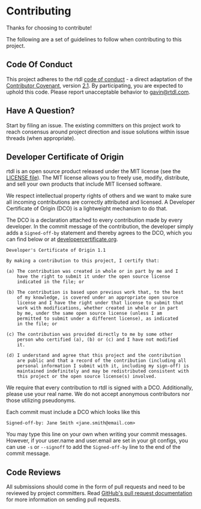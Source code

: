 # Contributing

Thanks for choosing to contribute!

The following are a set of guidelines to follow when contributing to this project.


## Code Of Conduct

This project adheres to the rtdl [code of conduct](./CODE_OF_CONDUCT.md) - a 
direct adaptation of the [Contributor Covenant](https://www.contributor-covenant.org/), 
version [2.1](https://www.contributor-covenant.org/version/2/1/code_of_conduct.html). 
By participating, you are expected to uphold this code. Please report 
unacceptable behavior to [gavin@rtdl.com](mailto:gavin@rtdl.com).


## Have A Question?

Start by filing an issue. The existing committers on this project work to reach
consensus around project direction and issue solutions within issue threads
(when appropriate).


## Developer Certificate of Origin

rtdl is an open source product released under the MIT license 
(see the [LICENSE file](./LICENSE)). The MIT license allows you to 
freely use, modify, distribute, and sell your own products that include 
MIT licensed software.

We respect intellectual property rights of others and we want to make 
sure all incoming contributions are correctly attributed and licensed. 
A Developer Certificate of Origin (DCO) is a lightweight mechanism to 
do that.

The DCO is a declaration attached to every contribution made by every 
developer. In the commit message of the contribution, the developer 
simply adds a `Signed-off-by` statement and thereby agrees to the DCO, 
which you can find below or at [developercertificate.org](http://developercertificate.org/).

```
Developer's Certificate of Origin 1.1

By making a contribution to this project, I certify that:

(a) The contribution was created in whole or in part by me and I
    have the right to submit it under the open source license
    indicated in the file; or

(b) The contribution is based upon previous work that, to the best
    of my knowledge, is covered under an appropriate open source
    license and I have the right under that license to submit that
    work with modifications, whether created in whole or in part
    by me, under the same open source license (unless I am
    permitted to submit under a different license), as indicated
    in the file; or

(c) The contribution was provided directly to me by some other
    person who certified (a), (b) or (c) and I have not modified
    it.

(d) I understand and agree that this project and the contribution
    are public and that a record of the contribution (including all
    personal information I submit with it, including my sign-off) is
    maintained indefinitely and may be redistributed consistent with
    this project or the open source license(s) involved.

```
We require that every contribution to rtdl is signed with a DCO. 
Additionally, please use your real name. We do not accept anonymous 
contributors nor those utilizing pseudonyms.

Each commit must include a DCO which looks like this

```
Signed-off-by: Jane Smith <jane.smith@email.com>
```
You may type this line on your own when writing your commit messages. 
However, if your user.name and user.email are set in your git configs, 
you can use `-s` or `--signoff` to add the `Signed-off-by` line to the 
end of the commit message.


## Code Reviews

All submissions should come in the form of pull requests and need to be reviewed
by project committers. Read [GitHub's pull request documentation](https://help.github.com/articles/about-pull-requests/)
for more information on sending pull requests.

